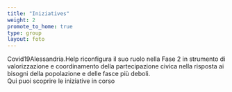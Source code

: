 ```yaml
---
title: "Iniziatives"
weight: 2
promote_to_home: true
type: group
layout: foto 
---
```


Covid19Alessandria.Help riconfigura il suo ruolo nella Fase 2 in strumento di valorizzazione e coordinamento della partecipazione civica nella risposta ai bisogni della popolazione e delle fasce più deboli.   
Qui puoi scoprire le iniziative in corso


